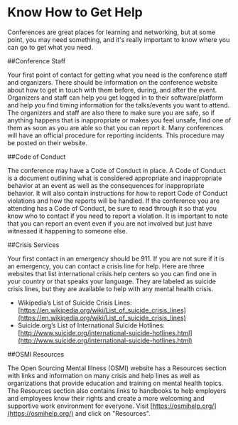 # Know How to Get Help

Conferences are great places for learning and networking, but at some point, you may need something, and it's really important to know where you can go to get what you need.

##Conference Staff

Your first point of contact for getting what you need is the conference staff and organizers. There should be information on the conference website about how to get in touch with them before, during, and after the event. Organizers and staff can help you get logged in to their software/platform and help you find timing information for the talks/events you want to attend. The organizers and staff are also there to make sure you are safe, so if anything happens that is inappropriate or makes you feel unsafe, find one of them as soon as you are able so that you can report it. Many conferences will have an official procedure for reporting incidents. This procedure may be posted on their website.

##Code of Conduct

The conference may have a Code of Conduct in place. A Code of Conduct is a document outlining what is considered appropriate and inappropriate behavior at an event as well as the consequences for inappropriate behavior. It will also contain instructions for how to report Code of Conduct violations and how the reports will be handled. If the conference you are attending has a Code of Conduct, be sure to read through it so that you know who to contact if you need to report a violation. It is important to note that you can report an event even if you are not involved but just have witnessed it happening to someone else.

##Crisis Services

Your first contact in an emergency should be 911. If you are not sure if it is an emergency, you can contact a crisis line for help. Here are three websites that list international crisis help centers so you can find one in your country or that speaks your language. They are labeled as suicide crisis lines, but they are available to help with any mental health crisis.

- Wikipedia’s List of Suicide Crisis Lines: [https://en.wikipedia.org/wiki/List_of_suicide_crisis_lines](https://en.wikipedia.org/wiki/List_of_suicide_crisis_lines)
- Suicide.org’s List of International Suicide Hotlines: [http://www.suicide.org/international-suicide-hotlines.html](http://www.suicide.org/international-suicide-hotlines.html)

##OSMI Resources

The Open Sourcing Mental Illness (OSMI) website has a Resources section with links and information on many crisis and help lines as well as organizations that provide education and training on mental health topics. The Resources section also contains links to handbooks to help employers and employees know their rights and create a more welcoming and supportive work environment for everyone. Visit [https://osmihelp.org/](https://osmihelp.org/) and click on "Resources".


